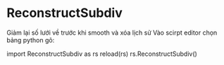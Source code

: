 # ReconstructSubdiv
Giảm lại số lưới về trước khi smooth và xóa lịch sử
Vào scirpt editor chọn bảng python gõ:

import ReconstructSubdiv as rs
reload(rs)
rs.ReconstructSubdiv()
